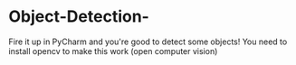 # Object-Detection-
Fire it up in PyCharm and you're good to detect some objects!
You need to install opencv to make this work (open computer vision)
